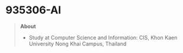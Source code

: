 # 935306-AI
> **About**
> * Study at Computer Science and Information: CIS, Khon Kaen University Nong Khai Campus, Thailand
